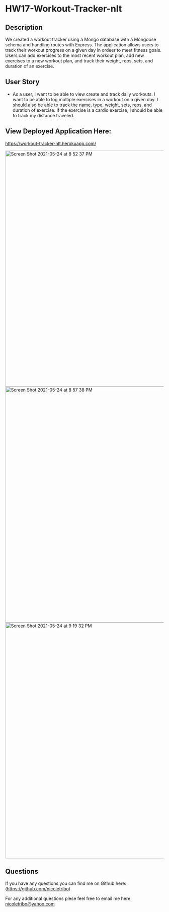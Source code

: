 # HW17-Workout-Tracker-nlt

## Description

We created a workout tracker using a Mongo database with a Mongoose schema and handling routes with Express. The application allows users to track their workout progress on a given day in ordeer to meet fitness goals. Users can add exercises to the most recent workout plan, add new exercises to a new workout plan, and track their weight, reps, sets, and duration of an exercise.

## User Story

- As a user, I want to be able to view create and track daily workouts. I want to be able to log multiple exercises in a workout on a given day. I should also be able to track the name, type, weight, sets, reps, and duration of exercise. If the exercise is a cardio exercise, I should be able to track my distance traveled.

## View Deployed Application Here:

https://workout-tracker-nlt.herokuapp.com/

<img width="750" alt="Screen Shot 2021-05-24 at 8 52 37 PM" src="https://user-images.githubusercontent.com/76696641/119428955-7ad78c80-bcd3-11eb-8a55-5e50b611034c.png">

<img width="750" alt="Screen Shot 2021-05-24 at 8 57 38 PM" src="https://user-images.githubusercontent.com/76696641/119430203-f76b6a80-bcd5-11eb-8d5e-aa7dbe678a99.png">

<img width="750" alt="Screen Shot 2021-05-24 at 9 19 32 PM" src="https://user-images.githubusercontent.com/76696641/119430110-cd19ad00-bcd5-11eb-9fa1-e95a5424f9ae.png">

## Questions

If you have any questions you can find me on Github here: (https://github.com/nicoletribo)

For any additional questions plese feel free to email me here: nicoletribo@yahoo.com
